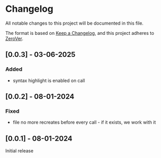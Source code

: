 # Changelog

All notable changes to this project will be documented in this file.

The format is based on [Keep a Changelog](https://keepachangelog.com/en/1.1.0/),
and this project adheres to [ZeroVer](https://0ver.org/).

## [0.0.3] - 03-06-2025

### Added
- syntax highlight is enabled on call

## [0.0.2] - 08-01-2024

### Fixed
- file no more recreates before every call - if it exists, we work with it

## [0.0.1] - 08-01-2024

Initial release


